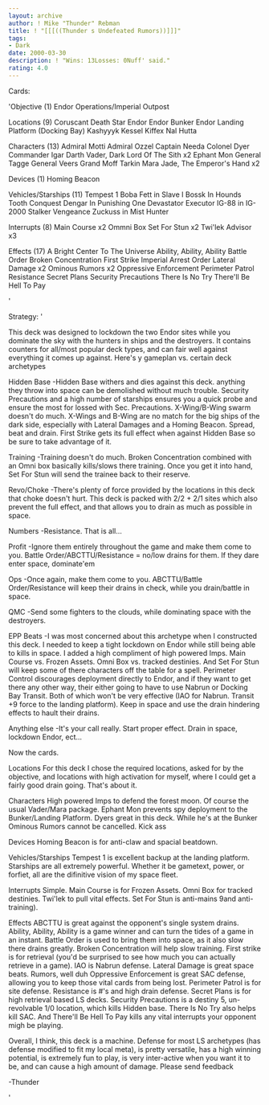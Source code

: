 ```yaml
---
layout: archive
author: ! Mike "Thunder" Rebman
title: ! "[[[((Thunder s Undefeated Rumors))]]]"
tags:
- Dark
date: 2000-03-30
description: ! "Wins: 13Losses: 0Nuff' said."
rating: 4.0
---
```

Cards: 

'Objective (1)
Endor Operations/Imperial Outpost

Locations (9)
Coruscant
Death Star
Endor
Endor Bunker
Endor Landing Platform (Docking Bay)
Kashyyyk
Kessel
Kiffex
Nal Hutta

Characters (13)
Admiral Motti
Admiral Ozzel
Captain Needa
Colonel Dyer
Commander Igar
Darth Vader, Dark Lord Of The Sith  x2
Ephant Mon
General Tagge
General Veers
Grand Moff Tarkin
Mara Jade, The Emperor's Hand	x2

Devices (1)
Homing Beacon

Vehicles/Starships (11)
Tempest 1
Boba Fett in Slave I
Bossk In Hounds Tooth
Conquest
Dengar In Punishing One
Devastator
Executor
IG-88 in IG-2000
Stalker
Vengeance
Zuckuss in Mist Hunter

Interrupts (8)
Main Course  x2
Ommni Box
Set For Stun  x2
Twi'lek Advisor  x3

Effects (17)
A Bright Center To The Universe
Ability, Ability, Ability
Battle Order
Broken Concentration
First Strike
Imperial Arrest Order
Lateral Damage	x2
Ominous Rumors	x2
Oppressive Enforcement
Perimeter Patrol
Resistance
Secret Plans
Security Precautions
There Is No Try
There'll Be Hell To Pay


'

Strategy: '

This deck was designed to lockdown the two Endor sites while you dominate the sky with the hunters in ships and the destroyers. It contains counters for all/most popular deck types, and can fair well against everything it comes up against. Here's y gameplan vs. certain deck archetypes

Hidden Base
-Hidden Base withers and dies against this deck. anything they throw into space can be demolished without much trouble. Security Precautions and a high number of starships ensures you a quick probe and ensure the most for lossed with Sec. Precautions. X-Wing/B-Wing swarm doesn't do much. X-Wings and B-Wing are no match for the big ships of the dark side, especially with Lateral Damages and a Homing Beacon. Spread, beat and drain. First Strike gets its full effect when against Hidden Base so be sure to take advantage of it.

Training
-Training doesn't do much. Broken Concentration combined with an Omni box basically kills/slows there training. Once you get it into hand, Set For Stun will send the trainee back to their reserve.

Revo/Choke
-There's plenty of force provided by the locations in this deck that choke doesn't hurt. This deck is packed with 2/2 + 2/1 sites which also prevent the full effect, and that allows you to drain as much as possible in space.

Numbers
-Resistance. That is all...

Profit
-Ignore them entirely throughout the game and make them come to you. Battle Order/ABCTTU/Resistance = no/low drains for them.
If they dare enter space, dominate'em

Ops
-Once again, make them come to you. ABCTTU/Battle Order/Resistance will keep their drains in check, while you drain/battle in space.

QMC
-Send some fighters to the clouds, while dominating space with the destroyers.

EPP Beats
-I was most concerned about this archetype when I constructed this deck. I needed to keep a tight lockdown on Endor while still being able to kills in space. I added a high compliment of high powered Imps. Main Course vs. Frozen Assets. Omni Box vs. tracked destinies. And Set For Stun will keep some of there characters off the table for a spell. Perimeter Control  discourages deployment directly to Endor, and if they want to get there any other way, their either going to have to use Nabrun or Docking Bay Transit. Both of which won't be very effective (IAO for Nabrun. Transit +9 force to the landing platform). Keep in space and use the drain hindering effects to hault their drains.

Anything else
-It's your call really. Start proper effect. Drain in space, lockdown Endor, ect...

Now the cards.

Locations
For this deck I chose the required locations, asked for by the objective, and locations with high activation for myself, where I could get a fairly good drain going. That's about it.

Characters
High powered Imps to defend the forest moon. Of course the usual Vader/Mara package. Ephant Mon prevents spy deployment to the Bunker/Landing Platform. Dyers great in this deck. While he's at the Bunker Ominous Rumors cannot be cancelled. Kick ass

Devices
Homing Beacon is for anti-claw and spacial beatdown.

Vehicles/Starships
Tempest 1 is excellent backup at the landing platform. Starships are all extremely powerful. Whether it be gametext, power, or forfiet, all are the difinitive vision of my space fleet.

Interrupts
Simple. Main Course is for Frozen Assets. Omni Box for tracked destinies. Twi'lek to pull vital effects. Set For Stun is anti-mains 9and anti-training).

Effects
ABCTTU is great against the opponent's single system drains. Ability, Ability, Ability is a game winner and can turn the tides of a game in an instant. Battle Order is used to bring them into space, as it also slow there drains greatly. Broken Concentration will help slow training. First strike is for retrieval (you'd be surprised to see how much you can actually retrieve in a game). IAO is Nabrun defense. Lateral Damage is great space beats. Rumors, well duh Oppressive Enforcement is great SAC defense, allowing you to keep those vital cards from being lost. Perimeter Patrol is for site defense. Resistance is #'s and high drain defense. Secret Plans is for high retrieval based LS decks. Security Precautions is a destiny 5, un-revolvable 1/0 location, which kills Hidden base. There Is No Try also helps kill SAC. And There'll Be Hell To Pay kills any vital interrupts your opponent migh be playing.

Overall, I think, this deck is a machine. Defense for most LS archetypes (has defense modified to fit my local meta), is pretty versatile, has a high winning potential, is extremely fun to play, is very inter-active when you want it to be, and can cause a high amount of damage. Please send feedback

-Thunder



'
